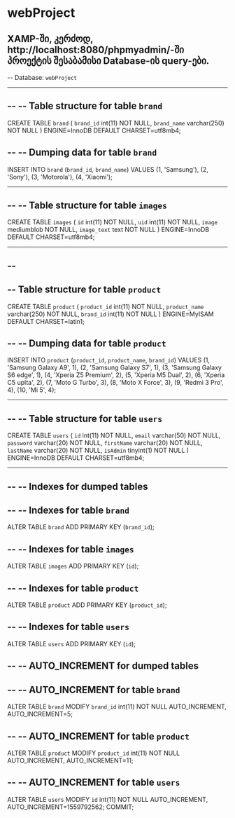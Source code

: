 # webProject


<h2> XAMP-ში, კერძოდ, http://localhost:8080/phpmyadmin/-ში პროექტის შესაბამისი Database-ის query-ები. </h2>

-- Database: `webProject`


-- --------------------------------------------------------

--
-- Table structure for table `brand`
--

CREATE TABLE `brand` (
  `brand_id` int(11) NOT NULL,
  `brand_name` varchar(250) NOT NULL
) ENGINE=InnoDB DEFAULT CHARSET=utf8mb4;

--
-- Dumping data for table `brand`
--

INSERT INTO `brand` (`brand_id`, `brand_name`) VALUES
(1, 'Samsung'),
(2, 'Sony'),
(3, 'Motorola'),
(4, 'Xiaomi');

-- --------------------------------------------------------

--
-- Table structure for table `images`
--

CREATE TABLE `images` (
  `id` int(11) NOT NULL,
  `uid` int(11) NOT NULL,
  `image` mediumblob NOT NULL,
  `image_text` text NOT NULL
) ENGINE=InnoDB DEFAULT CHARSET=utf8mb4;


-- --------------------------------------------------------
--
--
-- Table structure for table `product`
--

CREATE TABLE `product` (
  `product_id` int(11) NOT NULL,
  `product_name` varchar(250) NOT NULL,
  `brand_id` int(11) NOT NULL
) ENGINE=MyISAM DEFAULT CHARSET=latin1;

--
-- Dumping data for table `product`
--

INSERT INTO `product` (`product_id`, `product_name`, `brand_id`) VALUES
(1, 'Samsung Galaxy A9', 1),
(2, 'Samsung Galaxy S7', 1),
(3, 'Samsung Galaxy S6 edge', 1),
(4, 'Xperia Z5 Premium', 2),
(5, 'Xperia M5 Dual', 2),
(6, 'Xperia C5 uplta', 2),
(7, 'Moto G Turbo', 3),
(8, 'Moto X Force', 3),
(9, 'Redmi 3 Pro', 4),
(10, 'Mi 5', 4);

-- --------------------------------------------------------

--
-- Table structure for table `users`
--

CREATE TABLE `users` (
  `id` int(11) NOT NULL,
  `email` varchar(50) NOT NULL,
  `password` varchar(20) NOT NULL,
  `firstName` varchar(20) NOT NULL,
  `lastName` varchar(20) NOT NULL,
  `isAdmin` tinyint(1) NOT NULL
) ENGINE=InnoDB DEFAULT CHARSET=utf8mb4;

-- --------------------------------------------------------




--
-- Indexes for dumped tables
--

--
-- Indexes for table `brand`
--
ALTER TABLE `brand`
  ADD PRIMARY KEY (`brand_id`);

--
-- Indexes for table `images`
--
ALTER TABLE `images`
  ADD PRIMARY KEY (`id`);

--
-- Indexes for table `product`
--
ALTER TABLE `product`
  ADD PRIMARY KEY (`product_id`);

--
-- Indexes for table `users`
--
ALTER TABLE `users`
  ADD PRIMARY KEY (`id`);

--
-- AUTO_INCREMENT for dumped tables
--

--
-- AUTO_INCREMENT for table `brand`
--
ALTER TABLE `brand`
  MODIFY `brand_id` int(11) NOT NULL AUTO_INCREMENT, AUTO_INCREMENT=5;

--
-- AUTO_INCREMENT for table `product`
--
ALTER TABLE `product`
  MODIFY `product_id` int(11) NOT NULL AUTO_INCREMENT, AUTO_INCREMENT=11;

--
-- AUTO_INCREMENT for table `users`
--
ALTER TABLE `users`
  MODIFY `id` int(11) NOT NULL AUTO_INCREMENT, AUTO_INCREMENT=1559792562;
COMMIT;
